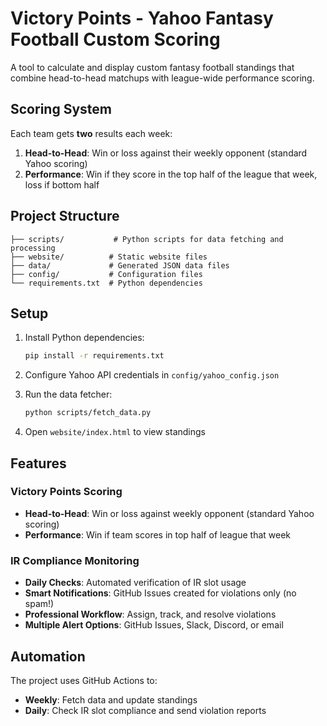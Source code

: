# Victory Points - Yahoo Fantasy Football Custom Scoring

A tool to calculate and display custom fantasy football standings that combine head-to-head matchups with league-wide performance scoring.

## Scoring System

Each team gets **two** results each week:
1. **Head-to-Head**: Win or loss against their weekly opponent (standard Yahoo scoring)
2. **Performance**: Win if they score in the top half of the league that week, loss if bottom half

## Project Structure

```
├── scripts/           # Python scripts for data fetching and processing
├── website/          # Static website files
├── data/             # Generated JSON data files
├── config/           # Configuration files
└── requirements.txt  # Python dependencies
```

## Setup

1. Install Python dependencies:
   ```bash
   pip install -r requirements.txt
   ```

2. Configure Yahoo API credentials in `config/yahoo_config.json`

3. Run the data fetcher:
   ```bash
   python scripts/fetch_data.py
   ```

4. Open `website/index.html` to view standings

## Features

### Victory Points Scoring
- **Head-to-Head**: Win or loss against weekly opponent (standard Yahoo scoring)
- **Performance**: Win if team scores in top half of league that week

### IR Compliance Monitoring
- **Daily Checks**: Automated verification of IR slot usage
- **Smart Notifications**: GitHub Issues created for violations only (no spam!)
- **Professional Workflow**: Assign, track, and resolve violations
- **Multiple Alert Options**: GitHub Issues, Slack, Discord, or email

## Automation

The project uses GitHub Actions to:
- **Weekly**: Fetch data and update standings
- **Daily**: Check IR slot compliance and send violation reports
